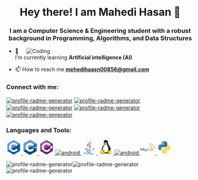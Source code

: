 <h1 align="center">Hey there! I am Mahedi Hasan 👋</h1>
<h3 align="center">I am a Computer Science & Engineering student with a robust background in Programming, Algorithms, and Data Structures</h3>
<img align="right" alt="Coding" width="450"src="https://i.pinimg.com/originals/74/63/59/74635989b770a38189fff31a8ef152ea.gif">


- 🌱 I’m currently learning **Artificial intelligence (AI)**

- 📫 How to reach me **mehedihaasn00856@gmail.com**

<h3 align="left">Connect with me:</h3> <p align="left"> <a href="https://github.com/MHMAHEDIHASAN" target="blank"><img align="center" src=https://raw.githubusercontent.com/rahuldkjain/github-profile-readme-generator/master/src/images/icons/Social/github.svg alt="profile-radme-generator" height="30" width="40" /></a> <a href="https://linkedin.com/in/mdmahedihasanmh" target="blank"><img align="center" src=https://raw.githubusercontent.com/rahuldkjain/github-profile-readme-generator/master/src/images/icons/Social/linked-in-alt.svg alt="profile-radme-generator" height="30" width="40" /></a> <a href="https://fb.com/md.mahedihasan23" target="blank"><img align="center" src=https://raw.githubusercontent.com/rahuldkjain/github-profile-readme-generator/master/src/images/icons/Social/facebook.svg alt="profile-radme-generator" height="30" width="40" /></a> <a href="https://instagram.com/md_hasan_0410" target="blank"><img align="center" src=https://raw.githubusercontent.com/rahuldkjain/github-profile-readme-generator/master/src/images/icons/Social/instagram.svg alt="profile-radme-generator" height="30" width="40" /></a> <a href="https://codeforces.com/profile/Bubt_CodingMaster" target="blank"><img align="center" src=https://raw.githubusercontent.com/rahuldkjain/github-profile-readme-generator/master/src/images/icons/Social/codeforces.svg alt="profile-radme-generator" height="30" width="40" /></a> </p>

<h3 align="left">Languages and Tools:</h3> <p align="left"> <a href=https://www.cprogramming.com/ target="_blank" rel="noreferrer"> <img src=https://raw.githubusercontent.com/devicons/devicon/master/icons/c/c-original.svg alt="android" width="40" height="40"/> </a> <a href=https://www.w3schools.com/cpp/ target="_blank" rel="noreferrer"> <img src=https://raw.githubusercontent.com/devicons/devicon/master/icons/cplusplus/cplusplus-original.svg alt="android" width="40" height="40"/> </a> <a href=https://www.w3schools.com/cs/ target="_blank" rel="noreferrer"> <img src=https://raw.githubusercontent.com/devicons/devicon/master/icons/csharp/csharp-original.svg alt="android" width="40" height="40"/> </a> <a href=https://git-scm.com/ target="_blank" rel="noreferrer"> <img src=https://www.vectorlogo.zone/logos/git-scm/git-scm-icon.svg alt="android" width="40" height="40"/> </a> <a href=https://www.java.com target="_blank" rel="noreferrer"> <img src=https://raw.githubusercontent.com/devicons/devicon/master/icons/java/java-original.svg alt="android" width="40" height="40"/> </a> <a href=https://www.linux.org/ target="_blank" rel="noreferrer"> <img src=https://raw.githubusercontent.com/devicons/devicon/master/icons/linux/linux-original.svg alt="android" width="40" height="40"/> </a> <a href=https://www.mathworks.com/ target="_blank" rel="noreferrer"> <img src=https://upload.wikimedia.org/wikipedia/commons/2/21/Matlab_Logo.png alt="android" width="40" height="40"/> </a> <a href=https://www.mysql.com/ target="_blank" rel="noreferrer"> <img src=https://raw.githubusercontent.com/devicons/devicon/master/icons/mysql/mysql-original-wordmark.svg alt="android" width="40" height="40"/> </a> <a href=https://www.python.org target="_blank" rel="noreferrer"> <img src=https://raw.githubusercontent.com/devicons/devicon/master/icons/python/python-original.svg alt="android" width="40" height="40"/> </a> </p>



<img align="left" height="auto" width={200} src="https://github-readme-stats.vercel.app/api?username=MHMAHEDIHASAN&show_icons=true&theme=dark&locale=en&hide_border=false" alt="profile-radme-generator" />



<img align="left" height="auto" width={200} src="https://github-readme-streak-stats.herokuapp.com/?user=MHMAHEDIHASAN&theme=dark&mode=weekly&hide_border=false&locale=en" alt="profile-radme-generator" />




<img align="left" height="auto" width={200} src="https://github-readme-stats.vercel.app/api/top-langs/?username=MHMAHEDIHASAN&theme=dark&hide_border=false" alt="profile-radme-generator" />
